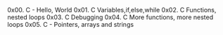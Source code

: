 0x00. C - Hello, World
0x01. C Variables,if,else,while 
0x02. C Functions, nested loops 
0x03. C Debugging 
0x04. C More functions, more nested loops
0x05. C - Pointers, arrays and strings 